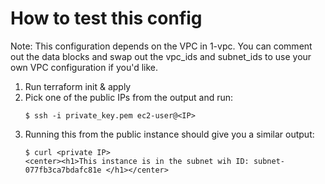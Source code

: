 # How to test this config

Note: This configuration depends on the VPC in 1-vpc. You can comment out the data blocks and swap out the vpc_ids and subnet_ids to use your own VPC configuration if you'd like.

1. Run terraform init & apply
2. Pick one of the public IPs from the output and run:
    ```shell
    $ ssh -i private_key.pem ec2-user@<IP>
    ```
3. Running this from the public instance should give you a similar output:
    ```shell
    $ curl <private IP>
    <center><h1>This instance is in the subnet wih ID: subnet-077fb3ca7bdafc81e </h1></center>
    ```